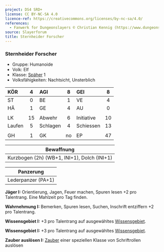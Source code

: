 ```yaml
---
project: DS4 SRD+
license: CC BY-NC-SA 4.0
licence-ref: https://creativecommons.org/licenses/by-nc-sa/4.0/
references: 
  - Fanwerk for Dungeonslayers © Christian Kennig (https://www.dungeonslayers.net/)
source: Slayerforum
title: Sternheider Forscher
---
```


### Sternheider Forscher

- Gruppe: Humanoide
- Volk: Elf
- Klasse: [Späher](../../grw/charaktere-klasse-spaeher.md) 1
- Volksfähigkeiten: Nachtsicht, Unsterblich

| KÖR    |  4  | AGI      |  8  | GEI        |  8  |
| :----- | :-: | :------- | :-: | :--------- | :-: |
| ST     |  0  | BE       |  1  | VE         |  4  |
| HÄ     |  1  | GE       |  4  | AU         |  0  |
|        |     |          |     |            |     |
| LK     | 15  | Abwehr   |  6  | Initiative | 10  |
| Laufen |  5  | Schlagen |  4  | Schiessen  | 13  |
|        |     |          |     |            |     |
| GH     |  1  | GK       | no  | EP         | 47  |

|                 Bewaffnung                  |
| :-----------------------------------------: |
| Kurzbogen (2h) (WB+1, INI+1), Dolch (INI+1) |

|     Panzerung      |
| :----------------: |
| Lederpanzer (PA+1) |

**Jäger I:** Orientierung, Jagen, Feuer machen, Spuren lesen +2 pro Talentrang. Eine Mahlzeit pro Tag finden.

**Wahrnehmung I:** Bemerken, Spuren lesen, Suchen, Inschrift entziffern +2 pro Talentrang.

**Wissensgebiet I:** +3 pro Talentrang auf ausgewähltes [Wissensgebiet](../../grw/talente/wissensgebiet.md).

**Wissensgebiet I:** +3 pro Talentrang auf ausgewähltes [Wissensgebiet](../../grw/talente/wissensgebiet.md).

**Zauber auslösen I:** [Zauber](../../fanwerk/zauber/zauber.md) einer speziellen Klasse von Schriftrollen auslösen

